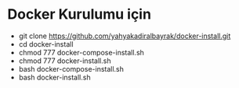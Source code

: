 # Docker Kurulumu için

- git clone https://github.com/yahyakadiralbayrak/docker-install.git
- cd docker-install
- chmod 777 docker-compose-install.sh
- chmod 777 docker-install.sh
- bash docker-compose-install.sh
- bash docker-install.sh

